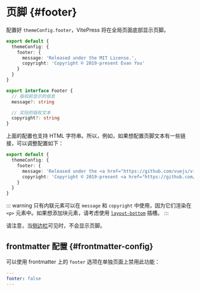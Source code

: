 # 页脚 {#footer}

配置好 `themeConfig.footer`，VitePress 将在全局页面底部显示页脚。

```ts
export default {
  themeConfig: {
    footer: {
      message: 'Released under the MIT License.',
      copyright: 'Copyright © 2019-present Evan You'
    }
  }
}
```

```ts
export interface Footer {
  // 版权前显示的信息
  message?: string

  // 实际的版权文本
  copyright?: string
}
```

上面的配置也支持 HTML 字符串。所以，例如，如果想配置页脚文本有一些链接，可以调整配置如下：

```ts
export default {
  themeConfig: {
    footer: {
      message: 'Released under the <a href="https://github.com/vuejs/vitepress/blob/main/LICENSE">MIT License</a>.',
      copyright: 'Copyright © 2019-present <a href="https://github.com/yyx990803">Evan You</a>'
    }
  }
}
```

::: warning
只有内联元素可以在 `message` 和 `copyright` 中使用，因为它们渲染在 `<p>` 元素中。如果想添加块元素，请考虑使用 [`layout-bottom`](https://vitepress.dev/zh/guide/extending-default-theme#layout-slots) 插槽。
:::

请注意，当[侧边栏](https://vitepress.dev/zh/default-theme-sidebar)可见时，不会显示页脚。

## frontmatter 配置 {#frontmatter-config}

可以使用 frontmatter 上的 `footer` 选项在单独页面上禁用此功能：

```yaml
---
footer: false
---
```
